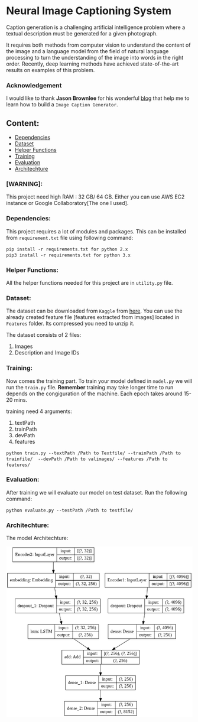 # Neural Image Captioning System

Caption generation is a challenging artificial intelligence problem where a textual description must be generated for a given photograph.

It requires both methods from computer vision to understand the content of the image and a language model from the field of natural language processing to turn the understanding of the image into words in the right order. Recently, deep learning methods have achieved state-of-the-art results on examples of this problem.

### **Acknowledgement**

I would like to thank **Jason Brownlee** for his wonderful [blog](https://machinelearningmastery.com/develop-a-deep-learning-caption-generation-model-in-python/) that help me to learn how to build a `Image Caption Generator`.


## Content:

- [Dependencies](https://github.com/arpitj07/Automatic-Image-Caption-Generation/blob/master/README.md#dependencies)
- [Dataset](https://github.com/arpitj07/Automatic-Image-Caption-Generation/blob/master/README.md#dataset)
- [Helper Functions](https://github.com/arpitj07/Automatic-Image-Caption-Generation/blob/master/README.md#helper-functions)
- [Training](https://github.com/arpitj07/Automatic-Image-Caption-Generation/blob/master/README.md#training)
- [Evaluation](https://github.com/arpitj07/Automatic-Image-Caption-Generation/blob/master/README.md#evaulation)
- [Architechture](https://github.com/arpitj07/Automatic-Image-Caption-Generation/blob/master/README.md#architechture)


### [WARNING]:
This project need high RAM : 32 GB/ 64 GB. Either you can use AWS EC2 instance or Google Collaboratory[The one I used].


### Dependencies:
This project requires a lot of modules and packages. This can be installed from `requirement.txt` file using following command:

```
pip install -r requirements.txt for python 2.x
pip3 install -r requirements.txt for python 3.x
```

### Helper Functions:
All the helper functions needed for this project are in `utility.py` file.

### Dataset:
The dataset can be downloaded from `Kaggle` from [here](https://www.kaggle.com/ming666/flicker8k-dataset). You can use the already created feature file [features extracted from images] located in `Features` folder. Its compressed you need to unzip it.

The dataset consists of 2 files:
1) Images 
2) Description and Image IDs


### Training:
Now comes the training part. To train your model defined in `model.py` we will run the `train.py` file. 
**Remember** training may take longer time to run depends on the congiguration of the machine. Each epoch takes around 15-20 mins.

training need 4 arguments:
1. textPath
2. trainPath
3. devPath
4. features

```
python train.py --textPath /Path to Textfile/ --trainPath /Path to trainfile/  --devPath /Path to valimages/ --features /Path to features/
```

### Evaluation:
After training we will evaluate our model on test dataset. Run the following command:
```
python evaluate.py --testPath /Path to testfile/
```

### Architechture:

The model Architechture:

![MODEL ARCHITECHTURE](https://github.com/arpitj07/Automatic-Image-Caption-Generation/blob/master/Model/model.png)
